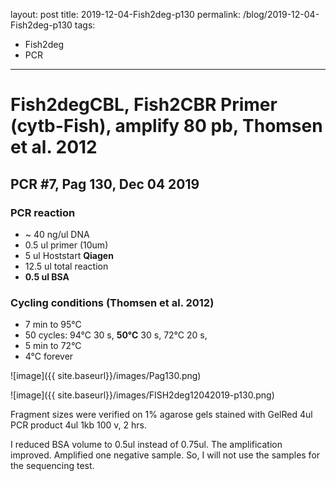 layout: post
title: 2019-12-04-Fish2deg-p130
permalink: /blog/2019-12-04-Fish2deg-p130
tags:
- Fish2deg
- PCR
---
# Fish2degCBL, Fish2CBR Primer (cytb-Fish), amplify **80 pb**, Thomsen et al. 2012
## **PCR #7, Pag 130, Dec 04 2019**

### **PCR reaction**

-   ~ 40  ng/ul DNA
-   0.5   ul primer (10um)
-   5     ul Hoststart **Qiagen**
-   12.5  ul total reaction
-   **0.5  ul BSA**

### **Cycling conditions (Thomsen et al. 2012)**
- 7 min to 95°C
- 50 cycles:
  94°C 30 s,
  **50°C** 30 s,
  72°C 20 s,
- 5 min to 72°C
- 4°C forever

![image]({{ site.baseurl}}/images/Pag130.png)

![image]({{ site.baseurl}}/images/FISH2deg12042019-p130.png)

Fragment sizes were verified on 1% agarose gels stained with GelRed
4ul PCR product
4ul 1kb
100 v, 2 hrs.

I reduced BSA volume to 0.5ul instead of 0.75ul. The amplification improved. Amplified one negative sample. So, I will not use the samples for the sequencing test.


